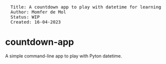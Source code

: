 
<pre>
  Title: A countdown app to play with datetime for learning python
  Author: Momfer de Mol
  Status: WIP
  Created: 16-04-2023
</pre>

# countdown-app

A simple command-line app to play with Pyton datetime.